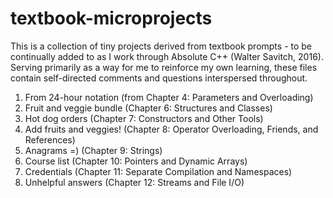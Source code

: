 # textbook-microprojects
This is a collection of tiny projects derived from textbook prompts - to be continually added to as I work through Absolute C++ (Walter Savitch, 2016). Serving primarily as a way for me to reinforce my own learning, these files contain self-directed comments and questions interspersed throughout.

1. From 24-hour notation (from Chapter 4: Parameters and Overloading)
2. Fruit and veggie bundle (Chapter 6: Structures and Classes)
3. Hot dog orders (Chapter 7: Constructors and Other Tools)
4. Add fruits and veggies! (Chapter 8: Operator Overloading, Friends, and References)
6. Anagrams =) (Chapter 9: Strings)
7. Course list (Chapter 10: Pointers and Dynamic Arrays)
8. Credentials (Chapter 11: Separate Compilation and Namespaces)
9. Unhelpful answers (Chapter 12: Streams and File I/O)
